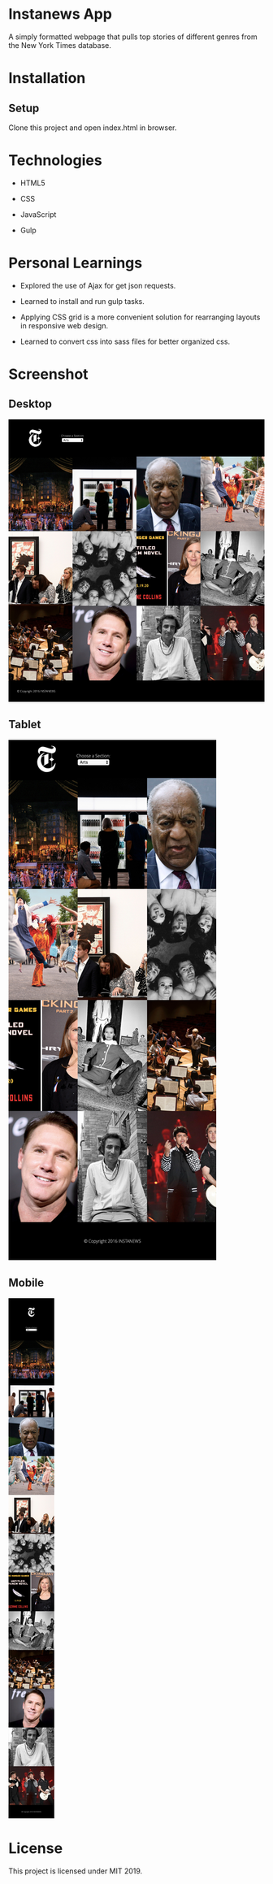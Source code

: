 # Instanews App

A simply formatted webpage that pulls top stories of different genres from the New York Times database.

# Installation

## Setup

Clone this project and open index.html in browser.

# Technologies

* HTML5

* CSS

* JavaScript

* Gulp

# Personal Learnings

* Explored the use of Ajax for get json requests.

* Learned to install and run gulp tasks.

* Applying CSS grid is a more convenient solution for rearranging layouts in responsive web design. 

* Learned to convert css into sass files for better organized css.


# Screenshot

## Desktop

<img src="mock-ups/screenshot-desktop.png">

## Tablet

<img src="mock-ups/screenshot-tablet.png">

## Mobile

<img src="mock-ups/screenshot-mobile.png">

# License

This project is licensed under MIT 2019.